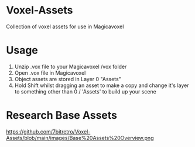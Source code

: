 # Voxel-Assets
Collection of voxel assets for use in Magicavoxel

Usage
=====

1. Unzip .vox file to your Magicavoxel /vox folder
2. Open .vox file in Magicavoxel
3. Object assets are stored in Layer 0 "Assets"
4. Hold Shift whilst dragging an asset to make a copy and change it's layer to something other than 0 / 'Assets' to build up your scene

Research Base Assets
====================

https://github.com/7bitretro/Voxel-Assets/blob/main/images/Base%20Assets%20Overview.png
